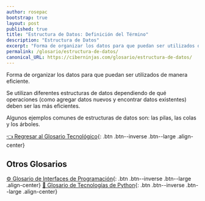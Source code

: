 ```yaml
---
author: rosepac
bootstrap: true
layout: post
published: true
title: "Estructura de Datos: Definición del Término"
description: "Estructura de Datos"
excerpt: "Forma de organizar los datos para que puedan ser utilizados de manera eficiente."
permalink: /glosario/estructura-de-datos/
canonical_URL: https://ciberninjas.com/glosario/estructura-de-datos/
---
```


Forma de organizar los datos para que puedan ser utilizados de manera eficiente.

Se utilizan diferentes estructuras de datos dependiendo de qué operaciones (como agregar datos nuevos y encontrar datos existentes) deben ser las más eficientes.

Algunos ejemplos comunes de estructuras de datos son: las pilas, las colas y los árboles.

[👈 Regresar al Glosario Tecnológico](/glosario/){: .btn .btn--inverse .btn--large .align-center}

## Otros Glosarios

[⚙ Glosario de Interfaces de Programación](/glosario/completo-interfaces-programacion/){: .btn .btn--inverse .btn--large .align-center}
[🐍 Glosario de Tecnologías de Python](/glosario/completo-tecnologias-python/){: .btn .btn--inverse .btn--large .align-center}